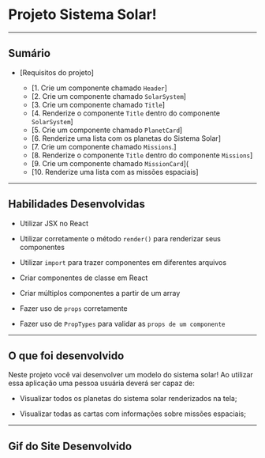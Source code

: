 # Projeto Sistema Solar!

---

## Sumário

- [Requisitos do projeto]

  - [1. Crie um componente chamado `Header`]
  - [2. Crie um componente chamado `SolarSystem`]
  - [3. Crie um componente chamado `Title`]
  - [4. Renderize o componente `Title` dentro do componente `SolarSystem`]
  - [5. Crie um componente chamado `PlanetCard`]
  - [6. Renderize uma lista com os planetas do Sistema Solar]
  - [7. Crie um componente chamado `Missions`.]
  - [8. Renderize o componente `Title` dentro do componente `Missions`]
  - [9. Crie um componente chamado `MissionCard`](
  - [10. Renderize uma lista com as missões espaciais]

---

## Habilidades Desenvolvidas

  * Utilizar JSX no React

  * Utilizar corretamente o método `render()` para renderizar seus componentes

  * Utilizar `import` para trazer componentes em diferentes arquivos

  * Criar componentes de classe em React

  * Criar múltiplos componentes a partir de um array

  * Fazer uso de `props` corretamente

  * Fazer uso de `PropTypes` para validar as `props de um componente`

---

## O que foi desenvolvido

Neste projeto você vai desenvolver um modelo do sistema solar! Ao utilizar essa aplicação uma pessoa usuária deverá ser capaz de:

  * Visualizar todos os planetas do sistema solar renderizados na tela;

  * Visualizar todas as cartas com informações sobre missões espaciais;

---

## Gif do Site Desenvolvido 
